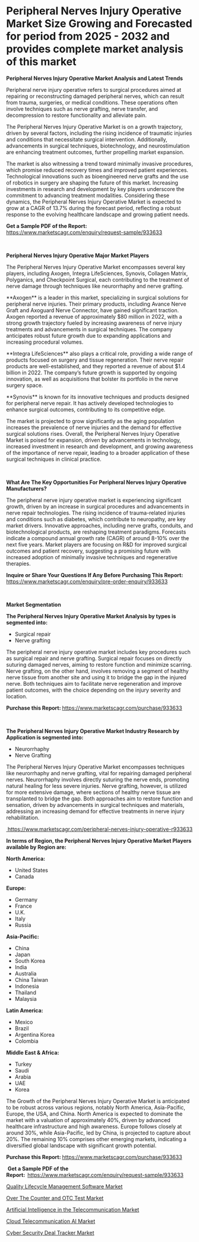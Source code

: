 <p><h1>Peripheral Nerves Injury Operative Market Size Growing and Forecasted for period from 2025 - 2032 and provides complete market analysis of this market</h1></p><p><strong>Peripheral Nerves Injury Operative Market Analysis and Latest Trends</strong></p>
<p><p>Peripheral nerve injury operative refers to surgical procedures aimed at repairing or reconstructing damaged peripheral nerves, which can result from trauma, surgeries, or medical conditions. These operations often involve techniques such as nerve grafting, nerve transfer, and decompression to restore functionality and alleviate pain. </p><p>The Peripheral Nerves Injury Operative Market is on a growth trajectory, driven by several factors, including the rising incidence of traumatic injuries and conditions that necessitate surgical intervention. Additionally, advancements in surgical techniques, biotechnology, and neurostimulation are enhancing treatment outcomes, further propelling market expansion. </p><p>The market is also witnessing a trend toward minimally invasive procedures, which promise reduced recovery times and improved patient experiences. Technological innovations such as bioengineered nerve grafts and the use of robotics in surgery are shaping the future of this market. Increasing investments in research and development by key players underscore the commitment to advancing treatment modalities. Considering these dynamics, the Peripheral Nerves Injury Operative Market is expected to grow at a CAGR of 13.7% during the forecast period, reflecting a robust response to the evolving healthcare landscape and growing patient needs.</p></p>
<p><strong>Get a Sample PDF of the Report:&nbsp;</strong> <a href="https://www.marketscagr.com/enquiry/request-sample/933633?utm_campaign=1097&utm_medium=2&utm_source=Github&utm_content=ia&utm_term=07032025&utm_id=peripheral-nerves-injury-operative">https://www.marketscagr.com/enquiry/request-sample/933633</a></p>
<p>&nbsp;</p>
<p><strong>Peripheral Nerves Injury Operative Major Market Players</strong></p>
<p><p>The Peripheral Nerves Injury Operative Market encompasses several key players, including Axogen, Integra LifeSciences, Synovis, Collagen Matrix, Polyganics, and Checkpoint Surgical, each contributing to the treatment of nerve damage through techniques like neurorrhaphy and nerve grafting.</p><p>**Axogen** is a leader in this market, specializing in surgical solutions for peripheral nerve injuries. Their primary products, including Avance Nerve Graft and Axoguard Nerve Connector, have gained significant traction. Axogen reported a revenue of approximately $80 million in 2022, with a strong growth trajectory fueled by increasing awareness of nerve injury treatments and advancements in surgical techniques. The company anticipates robust future growth due to expanding applications and increasing procedural volumes.</p><p>**Integra LifeSciences** also plays a critical role, providing a wide range of products focused on surgery and tissue regeneration. Their nerve repair products are well-established, and they reported a revenue of about $1.4 billion in 2022. The company’s future growth is supported by ongoing innovation, as well as acquisitions that bolster its portfolio in the nerve surgery space.</p><p>**Synovis** is known for its innovative techniques and products designed for peripheral nerve repair. It has actively developed technologies to enhance surgical outcomes, contributing to its competitive edge.</p><p>The market is projected to grow significantly as the aging population increases the prevalence of nerve injuries and the demand for effective surgical solutions rises. Overall, the Peripheral Nerves Injury Operative Market is poised for expansion, driven by advancements in technology, increased investment in research and development, and growing awareness of the importance of nerve repair, leading to a broader application of these surgical techniques in clinical practice.</p></p>
<p>&nbsp;</p>
<p><strong>What Are The Key Opportunities For Peripheral Nerves Injury Operative Manufacturers?</strong></p>
<p><p>The peripheral nerve injury operative market is experiencing significant growth, driven by an increase in surgical procedures and advancements in nerve repair technologies. The rising incidence of trauma-related injuries and conditions such as diabetes, which contribute to neuropathy, are key market drivers. Innovative approaches, including nerve grafts, conduits, and biotechnological products, are reshaping treatment paradigms. Forecasts indicate a compound annual growth rate (CAGR) of around 8-10% over the next five years. Market players are focusing on R&D for improved surgical outcomes and patient recovery, suggesting a promising future with increased adoption of minimally invasive techniques and regenerative therapies.</p></p>
<p><strong>Inquire or Share Your Questions If Any Before Purchasing This Report:</strong> <a href="https://www.marketscagr.com/enquiry/pre-order-enquiry/933633?utm_campaign=1097&utm_medium=2&utm_source=Github&utm_content=ia&utm_term=07032025&utm_id=peripheral-nerves-injury-operative">https://www.marketscagr.com/enquiry/pre-order-enquiry/933633</a></p>
<p>&nbsp;</p>
<p><strong>Market Segmentation</strong></p>
<p><strong>The Peripheral Nerves Injury Operative Market Analysis by types is segmented into:</strong></p>
<p><ul><li>Surgical repair</li><li>Nerve grafting</li></ul></p>
<p><p>The peripheral nerve injury operative market includes key procedures such as surgical repair and nerve grafting. Surgical repair focuses on directly suturing damaged nerves, aiming to restore function and minimize scarring. Nerve grafting, on the other hand, involves removing a segment of healthy nerve tissue from another site and using it to bridge the gap in the injured nerve. Both techniques aim to facilitate nerve regeneration and improve patient outcomes, with the choice depending on the injury severity and location.</p></p>
<p><strong>Purchase this Report:&nbsp;</strong><a href="https://www.marketscagr.com/purchase/933633?utm_campaign=1097&utm_medium=2&utm_source=Github&utm_content=ia&utm_term=07032025&utm_id=peripheral-nerves-injury-operative">https://www.marketscagr.com/purchase/933633</a></p>
<p>&nbsp;</p>
<p><strong>The Peripheral Nerves Injury Operative Market Industry Research by Application is segmented into:</strong></p>
<p><ul><li>Neurorrhaphy</li><li>Nerve Grafting</li></ul></p>
<p><p>The Peripheral Nerves Injury Operative Market encompasses techniques like neurorrhaphy and nerve grafting, vital for repairing damaged peripheral nerves. Neurorrhaphy involves directly suturing the nerve ends, promoting natural healing for less severe injuries. Nerve grafting, however, is utilized for more extensive damage, where sections of healthy nerve tissue are transplanted to bridge the gap. Both approaches aim to restore function and sensation, driven by advancements in surgical techniques and materials, addressing an increasing demand for effective treatments in nerve injury rehabilitation.</p></p>
<p><a href="https://www.marketscagr.com/peripheral-nerves-injury-operative-r933633?utm_campaign=1097&utm_medium=2&utm_source=Github&utm_content=ia&utm_term=07032025&utm_id=peripheral-nerves-injury-operative">&nbsp;https://www.marketscagr.com/peripheral-nerves-injury-operative-r933633</a></p>
<p><strong>In terms of Region, the Peripheral Nerves Injury Operative Market Players available by Region are:</strong></p>
<p>
    <p> <strong> North America: </strong>
        <ul>
            <li>United States</li>
            <li>Canada</li>
        </ul>
        </p> 
    <p> <strong> Europe: </strong>
        <ul>
            <li>Germany</li>
            <li>France</li>
            <li>U.K.</li>
            <li>Italy</li>
            <li>Russia</li>
        </ul>
        </p> 
    <p> <strong> Asia-Pacific: </strong>
        <ul>
            <li>China</li>
            <li>Japan</li>
            <li>South Korea</li>
            <li>India</li>
            <li>Australia</li>
            <li>China Taiwan</li>
            <li>Indonesia</li>
            <li>Thailand</li>
            <li>Malaysia</li>
        </ul>
        </p> 
    <p> <strong> Latin America: </strong>
        <ul>
            <li>Mexico</li>
            <li>Brazil</li>
            <li>Argentina Korea</li>
            <li>Colombia</li>
        </ul>
        </p> 
    <p> <strong> Middle East & Africa: </strong>
        <ul>
            <li>Turkey</li>
            <li>Saudi</li>
            <li>Arabia</li>
            <li>UAE</li>
            <li>Korea</li>
        </ul>
    </p>
    </p>
<p><p>The Growth of the Peripheral Nerves Injury Operative Market is anticipated to be robust across various regions, notably North America, Asia-Pacific, Europe, the USA, and China. North America is expected to dominate the market with a valuation of approximately 40%, driven by advanced healthcare infrastructure and high awareness. Europe follows closely at around 30%, while Asia-Pacific, led by China, is projected to capture about 20%. The remaining 10% comprises other emerging markets, indicating a diversified global landscape with significant growth potential.</p></p>
<p><strong>Purchase this Report: </strong><a href="https://www.marketscagr.com/purchase/933633?utm_campaign=1097&utm_medium=2&utm_source=Github&utm_content=ia&utm_term=07032025&utm_id=peripheral-nerves-injury-operative">https://www.marketscagr.com/purchase/933633</a></p>
<p>&nbsp;<strong>Get a Sample PDF of the Report:&nbsp;&nbsp;</strong><a href="https://www.marketscagr.com/enquiry/request-sample/933633?utm_campaign=1097&utm_medium=2&utm_source=Github&utm_content=ia&utm_term=07032025&utm_id=peripheral-nerves-injury-operative">https://www.marketscagr.com/enquiry/request-sample/933633</a></p>
<p><strong></strong></p>
<p><p><a href="https://github.com/theyasnare5w/Market-Research-Report-List-1/blob/main/quality-lifecycle-management-software-market.md?utm_campaign=1097&utm_medium=2&utm_source=Github&utm_content=ia&utm_term=07032025&utm_id=peripheral-nerves-injury-operative">Quality Lifecycle Management Software Market</a></p><p><a href="https://github.com/kaidaloeckf7/Market-Research-Report-List-1/blob/main/over-the-counter-and-otc-test-market.md?utm_campaign=1097&utm_medium=2&utm_source=Github&utm_content=ia&utm_term=07032025&utm_id=peripheral-nerves-injury-operative">Over The Counter and OTC Test Market</a></p><p><a href="https://github.com/nacarnzina/Market-Research-Report-List-1/blob/main/artificial-intelligence-in-the-telecommunication-market.md?utm_campaign=1097&utm_medium=2&utm_source=Github&utm_content=ia&utm_term=07032025&utm_id=peripheral-nerves-injury-operative">Artificial Intelligence in the Telecommunication Market</a></p><p><a href="https://github.com/vandirjajuan/Market-Research-Report-List-1/blob/main/cloud-telecommunication-ai-market.md?utm_campaign=1097&utm_medium=2&utm_source=Github&utm_content=ia&utm_term=07032025&utm_id=peripheral-nerves-injury-operative">Cloud Telecommunication AI Market</a></p><p><a href="https://github.com/kishtohalsn/Market-Research-Report-List-1/blob/main/cyber-security-deal-tracker-market.md?utm_campaign=1097&utm_medium=2&utm_source=Github&utm_content=ia&utm_term=07032025&utm_id=peripheral-nerves-injury-operative">Cyber Security Deal Tracker Market</a></p></p>